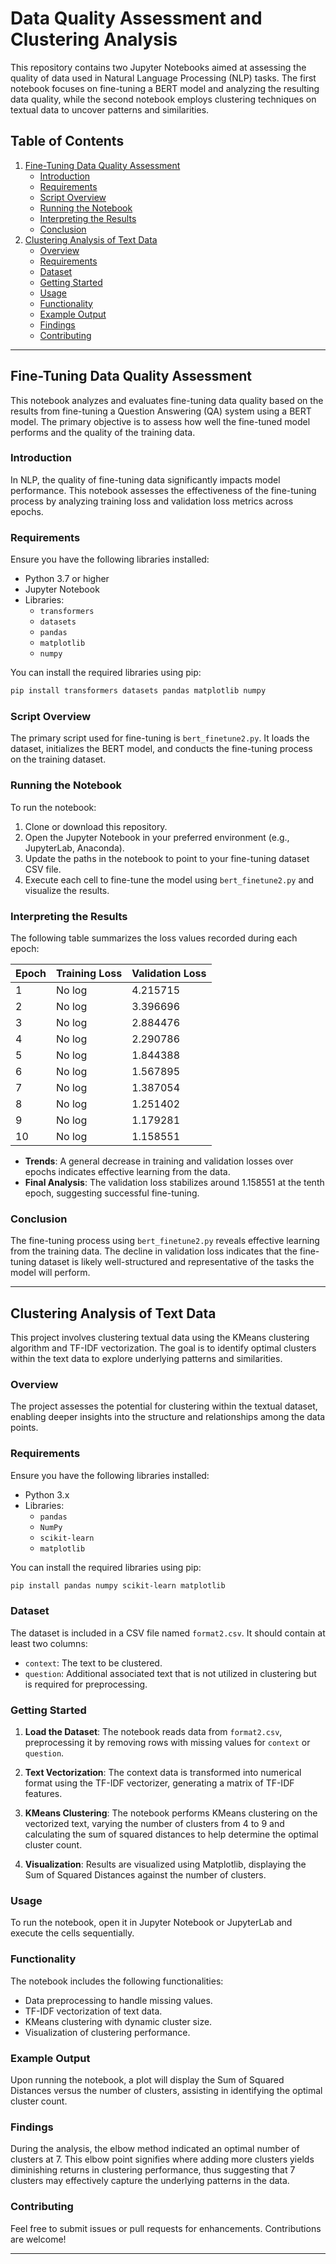 # Data Quality Assessment and Clustering Analysis

This repository contains two Jupyter Notebooks aimed at assessing the quality of data used in Natural Language Processing (NLP) tasks. The first notebook focuses on fine-tuning a BERT model and analyzing the resulting data quality, while the second notebook employs clustering techniques on textual data to uncover patterns and similarities.

## Table of Contents

1. [Fine-Tuning Data Quality Assessment](#fine-tuning-data-quality-assessment)
   - [Introduction](#introduction)
   - [Requirements](#requirements)
   - [Script Overview](#script-overview)
   - [Running the Notebook](#running-the-notebook)
   - [Interpreting the Results](#interpreting-the-results)
   - [Conclusion](#conclusion)
2. [Clustering Analysis of Text Data](#clustering-analysis-of-text-data)
   - [Overview](#overview)
   - [Requirements](#requirements-1)
   - [Dataset](#dataset)
   - [Getting Started](#getting-started)
   - [Usage](#usage)
   - [Functionality](#functionality)
   - [Example Output](#example-output)
   - [Findings](#findings)
   - [Contributing](#contributing)

---

## Fine-Tuning Data Quality Assessment

This notebook analyzes and evaluates fine-tuning data quality based on the results from fine-tuning a Question Answering (QA) system using a BERT model. The primary objective is to assess how well the fine-tuned model performs and the quality of the training data.

### Introduction

In NLP, the quality of fine-tuning data significantly impacts model performance. This notebook assesses the effectiveness of the fine-tuning process by analyzing training loss and validation loss metrics across epochs.

### Requirements

Ensure you have the following libraries installed:

- Python 3.7 or higher
- Jupyter Notebook
- Libraries:
  - `transformers`
  - `datasets`
  - `pandas`
  - `matplotlib`
  - `numpy`

You can install the required libraries using pip:

```bash
pip install transformers datasets pandas matplotlib numpy
```

### Script Overview

The primary script used for fine-tuning is `bert_finetune2.py`. It loads the dataset, initializes the BERT model, and conducts the fine-tuning process on the training dataset.

### Running the Notebook

To run the notebook:

1. Clone or download this repository.
2. Open the Jupyter Notebook in your preferred environment (e.g., JupyterLab, Anaconda).
3. Update the paths in the notebook to point to your fine-tuning dataset CSV file.
4. Execute each cell to fine-tune the model using `bert_finetune2.py` and visualize the results.

### Interpreting the Results

The following table summarizes the loss values recorded during each epoch:

| Epoch | Training Loss | Validation Loss |
|-------|---------------|------------------|
| 1     | No log       | 4.215715         |
| 2     | No log       | 3.396696         |
| 3     | No log       | 2.884476         |
| 4     | No log       | 2.290786         |
| 5     | No log       | 1.844388         |
| 6     | No log       | 1.567895         |
| 7     | No log       | 1.387054         |
| 8     | No log       | 1.251402         |
| 9     | No log       | 1.179281         |
| 10    | No log       | 1.158551         |

- **Trends**: A general decrease in training and validation losses over epochs indicates effective learning from the data.
- **Final Analysis**: The validation loss stabilizes around 1.158551 at the tenth epoch, suggesting successful fine-tuning.

### Conclusion

The fine-tuning process using `bert_finetune2.py` reveals effective learning from the training data. The decline in validation loss indicates that the fine-tuning dataset is likely well-structured and representative of the tasks the model will perform.

---

## Clustering Analysis of Text Data

This project involves clustering textual data using the KMeans clustering algorithm and TF-IDF vectorization. The goal is to identify optimal clusters within the text data to explore underlying patterns and similarities.

### Overview

The project assesses the potential for clustering within the textual dataset, enabling deeper insights into the structure and relationships among the data points.

### Requirements

Ensure you have the following libraries installed:

- Python 3.x
- Libraries:
  - `pandas`
  - `NumPy`
  - `scikit-learn`
  - `matplotlib`

You can install the required libraries using pip:

```bash
pip install pandas numpy scikit-learn matplotlib
```

### Dataset

The dataset is included in a CSV file named `format2.csv`. It should contain at least two columns: 
- `context`: The text to be clustered.
- `question`: Additional associated text that is not utilized in clustering but is required for preprocessing.

### Getting Started

1. **Load the Dataset**: 
   The notebook reads data from `format2.csv`, preprocessing it by removing rows with missing values for `context` or `question`.

2. **Text Vectorization**:
   The context data is transformed into numerical format using the TF-IDF vectorizer, generating a matrix of TF-IDF features.

3. **KMeans Clustering**:
   The notebook performs KMeans clustering on the vectorized text, varying the number of clusters from 4 to 9 and calculating the sum of squared distances to help determine the optimal cluster count.

4. **Visualization**:
   Results are visualized using Matplotlib, displaying the Sum of Squared Distances against the number of clusters.

### Usage

To run the notebook, open it in Jupyter Notebook or JupyterLab and execute the cells sequentially.

### Functionality

The notebook includes the following functionalities:
- Data preprocessing to handle missing values.
- TF-IDF vectorization of text data.
- KMeans clustering with dynamic cluster size.
- Visualization of clustering performance.

### Example Output

Upon running the notebook, a plot will display the Sum of Squared Distances versus the number of clusters, assisting in identifying the optimal cluster count.

### Findings

During the analysis, the elbow method indicated an optimal number of clusters at 7. This elbow point signifies where adding more clusters yields diminishing returns in clustering performance, thus suggesting that 7 clusters may effectively capture the underlying patterns in the data.

### Contributing

Feel free to submit issues or pull requests for enhancements. Contributions are welcome!

---